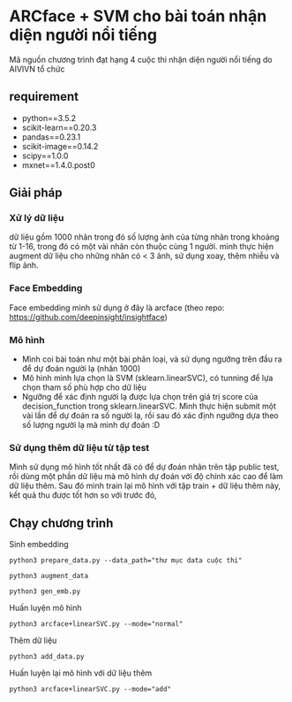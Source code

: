 # ARCface + SVM cho bài toán nhận diện người nổi tiếng
Mã nguồn chương trình đạt hạng 4 cuộc thi nhận diện người nổi tiếng do AIVIVN tổ chức

## requirement
- python==3.5.2
- scikit-learn==0.20.3
- pandas==0.23.1
- scikit-image==0.14.2
- scipy==1.0.0
- mxnet==1.4.0.post0

## Giải pháp
### Xử lý dữ liệu
dữ liệu gồm 1000 nhãn trong đó số lượng ảnh của từng nhãn trong khoảng từ 1-16, trong đó có một vài nhãn còn thuộc cùng 1 người. mình thực hiện augment dữ liệu cho những nhãn có < 3 ảnh, sử dụng xoay, thêm nhiễu và flip ảnh.

### Face Embedding
Face embedding mình sử dụng ở đây là arcface (theo repo: https://github.com/deepinsight/insightface)

### Mô hình
- Mình coi bài toán như một bài phân loại, và sử dụng ngưỡng trên đầu ra để dự đoán người lạ (nhãn 1000)
- Mô hình mình lựa chọn là SVM (sklearn.linearSVC), có tunning để lựa chọn tham số phù hợp cho dữ liệu
- Ngưỡng để xác định người lạ được lựa chọn trên giá trị score của decision_function trong sklearn.linearSVC. Mình thực hiện submit một vài lần để dự đoán ra số người lạ, rồi sau đó xác định ngưỡng dựa theo số lượng người lạ mà mình dự đoán :D

### Sử dụng thêm dữ liệu từ tập test
Mình sử dụng mô hình tốt nhất đã có để dự đoán nhãn trên tập public test, rồi dùng một phần dữ liệu mà mô hình dự đoán với độ chính xác cao để làm dữ liệu thêm. Sau đó mình train lại mô hình với tập train + dữ liệu thêm này, kết quả thu được tốt hơn so với trước đó,

## Chạy chương trình
Sinh embedding
```
python3 prepare_data.py --data_path="thư mục data cuộc thi"
```

```
python3 augment_data
```

```
python3 gen_emb.py
```

Huấn luyện mô hình
```
python3 arcface+linearSVC.py --mode="normal"
```

Thêm dữ liệu
```
python3 add_data.py
```

Huấn luyện lại mô hình với dữ liệu thêm
```
python3 arcface+linearSVC.py --mode="add"
```